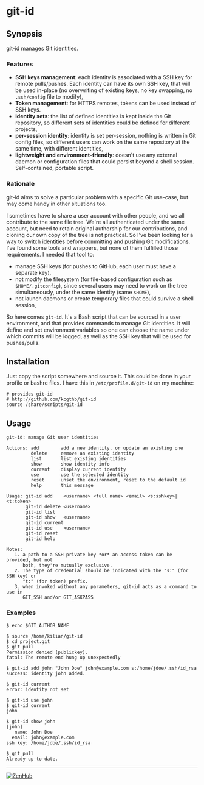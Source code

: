 # git-id

## Synopsis
git-id manages Git identities.

### Features
* **SSH keys management**: each identity is associated with a SSH key for remote 
  pulls/pushes. Each identity can have its own SSH key, that will be used 
in-place (no overwriting of existing keys, no key swapping, no `.ssh/config` 
file to modify),
* **Token management**: for HTTPS remotes, tokens can be used instead of SSH keys.
* **identity sets**: the list of defined identities is kept inside the Git 
  repository, so different sets of identities could be defined for different 
projects,
* **per-session identity**: identity is set per-session, nothing is written in 
  Git config files, so different users can work on the same repository at the 
same time, with different identities,
* **lightweight and environment-friendly**: doesn't use any external daemon or 
  configuration files that could persist beyond a shell session. Self-contained, 
portable script.


### Rationale
git-id aims to solve a particular problem with a specific Git use-case, but may 
come handy in other situations too. 

I sometimes have to share a user account with other people, and we all contribute to the
same file tree. We're all authenticated under the same account, but need to
retain original authorship for our contributions, and cloning our own copy of
the tree is not practical.
So I've been looking for a way to switch identities before committing and
pushing Git modifications. I've found some tools and wrappers, but none of them
fulfilled those requirements. I needed that tool to:
* manage SSH keys (for pushes to GitHub, each user must have a separate key),
* not modify the filesystem (for file-based configuration such as `$HOME/.gitconfig`), 
since several users may need to work on the tree simultaneously, under the same identity (same `$HOME`),
* not launch daemons or create temporary files that could survive a shell session,

So here comes `git-id`. It's a Bash script that can be sourced in a user 
environment, and that provides commands to manage Git identities. It will define 
and set environment variables so one can choose the name under which commits 
will be logged, as well as the SSH key that will be used for pushes/pulls.


## Installation
Just copy the script somewhere and source it. This could be done in your profile
or bashrc files. I have this in `/etc/profile.d/git-id` on my machine:

```
# provides git-id
# http://github.com/kcgthb/git-id
source /share/scripts/git-id
```

## Usage
```
git-id: manage Git user identities

Actions: add        add a new identity, or update an existing one
         delete     remove an existing identity
         list       list existing identities
         show       show identity info
         current    display current identity
         use        use the selected identity
         reset      unset the environment, reset to the default id
         help       this message

Usage: git-id add    <username> <full name> <email> <s:sshkey>|<t:token>
       git-id delete <username>
       git-id list
       git-id show   <username>
       git-id current
       git-id use    <username>
       git-id reset
       git-id help

Notes:
   1. a path to a SSH private key *or* an access token can be provided, but not
      both, they're mutually exclusive.
   2. The type of credential should be indicated with the "s:" (for SSH key) or
      "t:" (for token) prefix.
   3. when invoked without any parameters, git-id acts as a command to use in
      GIT_SSH and/or GIT_ASKPASS

```

### Examples
```
$ echo $GIT_AUTHOR_NAME

$ source /home/kilian/git-id
$ cd project.git
$ git pull
Permission denied (publickey).
fatal: The remote end hung up unexpectedly

$ git-id add john "John Doe" john@example.com s:/home/jdoe/.ssh/id_rsa
success: identity john added.

$ git-id current
error: identity not set

$ git-id use john
$ git-id current
john

$ git-id show john
[john]
   name: John Doe
  email: john@example.com
ssh key: /home/jdoe/.ssh/id_rsa

$ git pull
Already up-to-date.
```
---

[![ZenHub](https://raw.githubusercontent.com/ZenHubIO/support/master/zenhub-badge.png)](https://zenhub.com)
